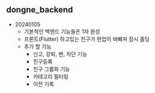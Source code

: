 ## dongne_backend

- 20240105
  - 기본적인 백엔드 기능들은 1차 완성
  - 프론트(Flutter) 하고있는 친구가 현업이 바빠져 잠시 홀딩
  - 추가 할 기능
    - 신고, 강퇴, 밴, 차단 기능
    - 친구등록
    - 친구 그룹화 기능
    - 카테고리 필터링
    - 이전 기록
